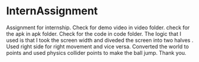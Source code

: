 # InternAssignment
Assignment for internship.
Check for demo video in video folder.
check for the apk in apk folder.
Check for the code in code folder.
The logic that I used is that I took the screen width and diveded the screen into two halves .
Used right side for right movement and vice versa.
Converted the world to points and used physics collider points to make the ball jump.
Thank you.
